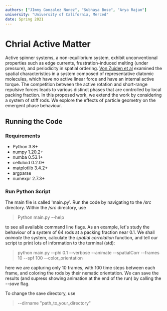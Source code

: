 ```yaml
---
authors: ["JImmy Gonzalez Nunez", "Subhaya Bose", "Arya Rajan"]
university: "University of California, Merced"
date: Spring 2021
---
```


# Chrial Active Matter

Active spinner systems, a non-equilibrium system, exhibit unconventional
properties such as edge currents, frustration-induced melting (under pressure),
and periodicity in spatial ordering. [Von Zuiden et al][active-dimers] examined
the spatial characteristics in a system composed of representative diatomic
molecules, which have no active linear force and have an internal active torque.
The competition between the active rotation and short-range repulsive forces
leads to various distinct phases that are controlled by local packing fraction.
In this proposed work, we extend the work by considering a system of stiff rods.
We explore the effects of particle geometry on the emergent phase behaviour.

## Running the Code

### Requirements

- Python 3.8+
- numpy 1.20.2+
- numba 0.53.1+
- celluloid 0.2.0+
- matplotlib 3.4.2+
- argparse
- numexpr 2.7.3+

### Run Python Script

The main file is called 'main.py'. Run the code by navigating to the _/src_
directory. Within the _/src_ directory, use

> Python main.py --help

to see all available command line flags. As an example, let's study the
behaviour of a system of $64$ rods at a packing fraction near $0.1$. We shall
_animate_ the system, calculate the _spatial correlation_ function, and tell our
script to print lots of information to the terminal (std):

> python main.py --phi 0.1 --verbose --animate --spatialCorr --frames 10 --spf
> 100 --color_orientation

here we are capturing only $10$ frames, with $100$ time steps between each
frame, and coloring the rods by their nematic orientation. We can save the
results (and supress showing animation at the end of the run) by calling the
_--save_ flag.

To change the save directory, use

> --dirname "path_to_your_directory"


[active-dimers]: www.pnas.org/cgi/doi/10.1073/pnas.1609572113 "Spatiotemporal order and emergent edge currents in active spinner materials"

